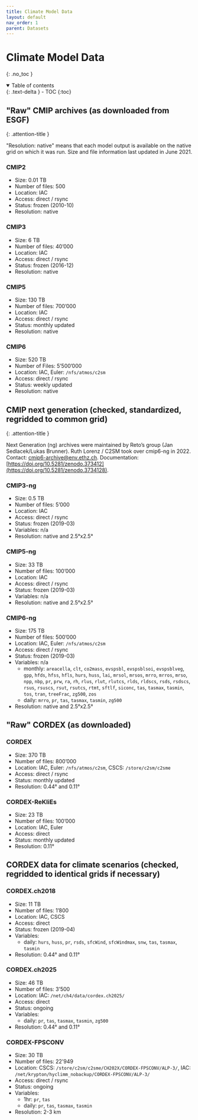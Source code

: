 ```yaml
---
title: Climate Model Data
layout: default
nav_order: 1
parent: Datasets
---
```


# Climate Model Data
{: .no_toc }

<details open markdown="block">
  <summary>
    Table of contents
  </summary>
  {: .text-delta }
  - TOC
  {:toc}
</details>


## "Raw" CMIP archives (as downloaded from ESGF)

{: .attention-title }

"Resolution: native" means that each model output is available on the native grid on which it was run. Size and file information last updated in June 2021.

### CMIP2
- Size: 0.01 TB 
- Number of files: 500
- Location: IAC
- Access: direct / rsync
- Status: frozen (2010-10)
- Resolution: native

### CMIP3
- Size: 6 TB
- Number of files: 40’000
- Location: IAC
- Access: direct / rsync
- Status: frozen (2016-12)
- Resolution: native

### CMIP5
- Size: 130 TB
- Number of files: 700’000
- Location: IAC
- Access: direct / rsync
- Status: monthly updated
- Resolution: native

### CMIP6
- Size: 520 TB 
- Number of Files: 5’500’000
- Location: IAC, Euler: `/nfs/atmos/c2sm`
- Access: direct / rsync
- Status: weekly updated
- Resolution: native

## CMIP next generation (checked, standardized, regridded to common grid)

{: .attention-title }

Next Generation (ng) archives were maintained by Reto’s group (Jan Sedlacek/Lukas Brunner). Ruth Lorenz / C2SM took over cmip6-ng in 2022. Contact: [cmip6-archive@env.ethz.ch](mailto:cmip6-archive@env.ethz.ch). Documentation: [https://doi.org/10.5281/zenodo.373412](https://doi.org/10.5281/zenodo.3734128).

### CMIP3-ng
- Size: 0.5 TB
- Number of files: 5’000
- Location: IAC
- Access: direct / rsync
- Status: frozen (2019-03)
- Variables: n/a
- Resolution: native and 2.5°x2.5°

### CMIP5-ng
- Size: 33 TB
- Number of files: 100’000
- Location: IAC
- Access: direct / rsync
- Status: frozen (2019-03)
- Variables: n/a
- Resolution: native and 2.5°x2.5°

### CMIP6-ng
- Size: 175 TB
- Number of files: 500’000
- Location: IAC, Euler: `/nfs/atmos/c2sm`
- Access: direct / rsync
- Status: frozen (2019-03)
- Variables: n/a
    - monthly: `areacella`, `clt`, `co2mass`, `evspsbl`, `evspsblsoi`, `evspsblveg`, `gpp`, `hfds`, `hfss`, `hfls`, `hurs`, `huss`, `lai`, `mrsol`, `mrsos`, `mrro`, `mrros`, `mrso`, `npp`, `nbp`, `pr`, `prw`, `ra`, `rh`, `rlus`, `rlut`, `rlutcs`, `rlds`, `rldscs`, `rsds`, `rsdscs`, `rsus`, `rsuscs`, `rsut`, `rsutcs`, `rtmt`, `sftlf`, `siconc`, `tas`, `tasmax`, `tasmin`, `tos`, `tran`, `treeFrac`, `zg500`, `zos`
    - daily: `mrro`, `pr`, `tas`, `tasmax`, `tasmin`, `zg500`
- Resolution: native and 2.5°x2.5°

## "Raw" CORDEX (as downloaded)

### CORDEX
- Size: 370 TB
- Number of files: 800’000
- Location: IAC, Euler: `/nfs/atmos/c2sm`, CSCS: `/store/c2sm/c2sme`
- Access: direct / rsync
- Status: monthly updated
- Resolution: 0.44° and 0.11°

### CORDEX-ReKliEs
- Size: 23 TB
- Number of files: 100’000
- Location: IAC, Euler
- Access: direct
- Status: monthly updated
- Resolution: 0.11°

## CORDEX data for climate scenarios (checked, regridded to identical grids if necessary)

### CORDEX.ch2018
- Size: 11 TB
- Number of files: 1’800
- Location: IAC, CSCS
- Access: direct
- Status: frozen (2019-04)
- Variables:
    - daily: `hurs`, `huss`, `pr`, `rsds`, `sfcWind`, `sfcWindmax`, `snw`, `tas`, `tasmax`, `tasmin`
- Resolution: 0.44° and 0.11°

### CORDEX.ch2025
- Size: 46 TB 
- Number of files: 3’500
- Location: IAC: `/net/ch4/data/cordex.ch2025/`
- Access: direct
- Status: ongoing
- Variables: 
    - daily: `pr`, `tas`, `tasmax`, `tasmin`, `zg500`
- Resolution: 0.44° and 0.11°

### CORDEX-FPSCONV
- Size: 30 TB
- Number of files: 22'949
- Location: CSCS: `/store/c2sm/c2sme/CH202X/CORDEX-FPSCONV/ALP-3/`, IAC: `/net/krypton/hyclimm_nobackup/CORDEX-FPSCONV/ALP-3/`
- Access: direct / rsync
- Status: ongoing
- Variables:
    - 1hr: `pr`, `tas`
    - daily: `pr`, `tas`, `tasmax`, `tasmin`
- Resolution: 2-3 km
